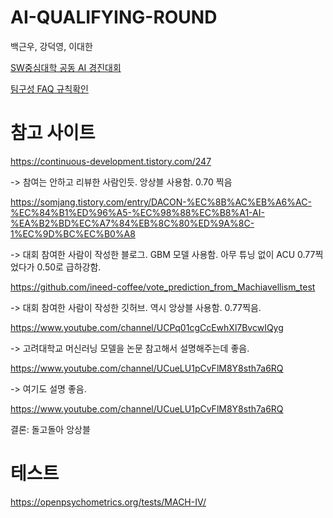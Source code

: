 # AI-QUALIFYING-ROUND


백근우, 강덕영, 이대한

[SW중심대학 공동 AI 경진대회](https://dacon.io/competitions/official/235902/overview/description)

[팀구성 FAQ 규칙확인](https://dacon.io/competitions/official/235902/team)

# 참고 사이트
https://continuous-development.tistory.com/247

-> 참여는 안하고 리뷰한 사람인듯. 앙상블 사용함. 0.70 찍음

https://somjang.tistory.com/entry/DACON-%EC%8B%AC%EB%A6%AC-%EC%84%B1%ED%96%A5-%EC%98%88%EC%B8%A1-AI-%EA%B2%BD%EC%A7%84%EB%8C%80%ED%9A%8C-1%EC%9D%BC%EC%B0%A8

-> 대회 참여한 사람이 작성한 블로그. GBM 모델 사용함. 아무 튜닝 없이 ACU 0.77찍었다가 0.50로 급하강함.

https://github.com/ineed-coffee/vote_prediction_from_Machiavellism_test

-> 대회 참여한 사람이 작성한 깃허브. 역시 앙상블 사용함. 0.77찍음.

https://www.youtube.com/channel/UCPq01cgCcEwhXl7BvcwIQyg

-> 고려대학교 머신러닝 모델을 논문 참고해서 설명해주는데 좋음.

https://www.youtube.com/channel/UCueLU1pCvFlM8Y8sth7a6RQ

-> 여기도 설명 좋음.

https://www.youtube.com/channel/UCueLU1pCvFlM8Y8sth7a6RQ

결론: 돌고돌아 앙상블 


# 테스트

https://openpsychometrics.org/tests/MACH-IV/
